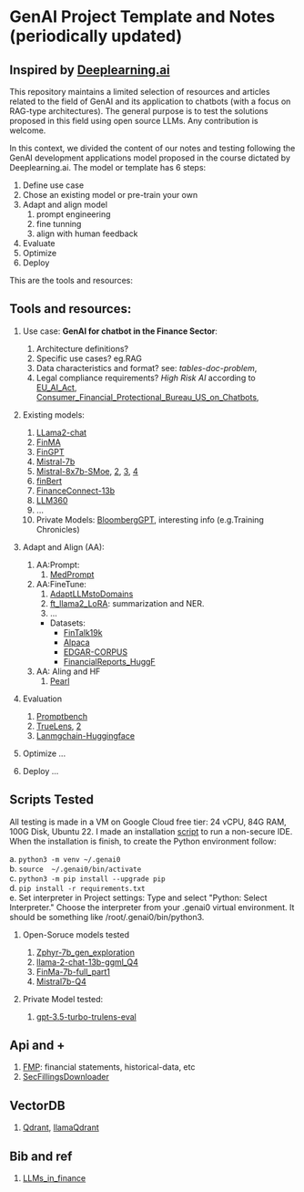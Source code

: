 # GenAI Project Template and Notes (periodically updated)

## Inspired by [Deeplearning.ai](https://www.deeplearning.ai/courses/generative-ai-with-llms/)

This repository maintains a limited selection of resources and articles related to the field of GenAI and its application to chatbots (with a focus on RAG-type architectures). The general purpose is to test the solutions proposed in this field using open source LLMs. Any contribution is welcome.    

In this context, we divided the content of our notes and testing following the GenAI development applications model proposed in the course dictated by Deeplearning.ai. The model or template has 6 steps: 

1. Define use case
2. Chose an existing model or pre-train your own
3. Adapt and align model
   1. prompt engineering
   2. fine tunning
   3. align with human feedback
4. Evaluate
5. Optimize
6. Deploy

This are the tools and resources: 

## Tools and resources:
  
1. Use case: **GenAI for chatbot in the Finance Sector**:
   1. Architecture definitions?
   2. Specific use cases? eg.RAG 
   3. Data characteristics and format? see: *tables-doc-problem*, 
   4. Legal compliance requirements? *High Risk AI* according to [EU_AI_Act](https://artificialintelligenceact.com/), [Consumer_Financial_Protectional_Bureau_US_on_Chatbots](https://www.consumerfinance.gov/data-research/research-reports/chatbots-in-consumer-finance/chatbots-in-consumer-finance/), 
   
2. Existing models:
   1. [LLama2-chat](https://huggingface.co/meta-llama/Llama-2-7b-chat-hf)  
   2. [FinMA](https://huggingface.co/ChanceFocus/finma-7b-full)
   3. [FinGPT](https://huggingface.co/FinGPT)
   4. [Mistral-7b](https://huggingface.co/docs/transformers/main/model_doc/mistral)
   5. [Mistral-8x7b-SMoe](https://huggingface.co/mistralai/Mixtral-8x7B-Instruct-v0.1), [2](https://huggingface.co/blog/mixtral), [3](https://arxiv.org/abs/2101.03961), [4](https://arxiv.org/pdf/2305.14705.pdf)      
   6. [finBert](https://huggingface.co/yiyanghkust/finbert-pretrain)
   7. [FinanceConnect-13b](https://huggingface.co/ceadar-ie/FinanceConnect-13B)
   8. [LLM360](https://www.llm360.ai/)
   9. ...
   10. Private Models: [BloombergGPT](https://arxiv.org/abs/2303.17564), interesting info (e.g.Training Chronicles)  

3. Adapt and Align (AA):  
   1. AA:Prompt:    
      1. [MedPrompt](https://arxiv.org/abs/2311.16452)    
   2. AA:FineTune:   
      1. [AdaptLLMstoDomains](https://huggingface.co/AdaptLLM/finance-LLM)
      2. [ft_llama2_LoRA](https://arxiv.org/abs/2308.13032): summarization and NER.
      3. ...
      - Datasets:
        - [FinTalk19k](https://huggingface.co/datasets/ceadar-ie/FinTalk-19k)
        - [Alpaca](https://huggingface.co/datasets/tatsu-lab/alpaca)
        - [EDGAR-CORPUS](https://huggingface.co/datasets/eloukas/edgar-corpus)
        - [FinancialReports_HuggF](https://huggingface.co/datasets/JanosAudran/financial-reports-sec)
   3. AA: Aling and HF    
      1. [Pearl](https://pearlagent.github.io/)

4. Evaluation
   1. [Promptbench](https://promptbench.readthedocs.io/en/latest/examples/basic.html)
   2. [TrueLens](https://www.trulens.org/), [2](https://blog.llamaindex.ai/build-and-evaluate-llm-apps-with-llamaindex-and-trulens-6749e030d83c)
   3. [Lanmgchain-Huggingface](https://www.philschmid.de/evaluate-llm)

5. Optimize
   ...

6. Deploy
   ...


## Scripts Tested

All testing is made in a VM on Google Cloud free tier: 24 vCPU, 84G RAM, 100G Disk, Ubuntu 22. I made an installation [script](https://github.com/castillosebastian/genai0/blob/main/related_works/Cloud_VM/instalar.sh) to run a non-secure IDE. When the installation is finish, to create the Python environment follow:

a. `python3 -m venv ~/.genai0`   
b. `source  ~/.genai0/bin/activate`   
c. `python3 -m pip install --upgrade pip`   
d. `pip install -r requirements.txt`    
e. Set interpreter in Project settings: Type and select "Python: Select Interpreter." Choose the interpreter from your .genai0 virtual environment. It should be something like /root/.genai0/bin/python3.     

1. Open-Soruce models tested
   1. [Zphyr-7b_gen_exploration](https://github.com/castillosebastian/genai0/blob/main/related_works/Cloud_VM/rag2_ok_HugFace-zepyyr.py)
   2. [llama-2-chat-13b-ggml_Q4](https://github.com/castillosebastian/genai0/blob/main/related_works/Cloud_VM/rag3_ok_LLama2-13b_Q4.py)
   3. [FinMa-7b-full_part1](https://github.com/castillosebastian/genai0/blob/main/related_works/Cloud_VM/rag4_FinMA-7bfull.py)
   4. [Mistral7b-Q4](https://github.com/castillosebastian/genai0/blob/main/related_works/Cloud_VM/rag5_Mistral7b_Q4.py)

2. Private Model tested:
   1. [gpt-3.5-turbo-trulens-eval](https://github.com/castillosebastian/genai0/blob/main/related_works/RAG_DeeplearningAI/L1-Advanced_RAG_Pipeline.ipynb)

## Api and +
1. [FMP](https://site.financialmodelingprep.com/developer/docs?ref=mlq.ai#Company-Financial-Statements): financial statements, historical-data, etc
2. [SecFillingsDownloader](https://github.com/jadchaar/sec-edgar-downloader)

## VectorDB
1. [Qdrant](https://qdrant.tech/documentation/), [llamaQdrant](https://docs.llamaindex.ai/en/stable/examples/vector_stores/QdrantIndexDemo.html)

## Bib and ref
1. [LLMs_in_finance](https://arxiv.org/abs/2311.10723)
   